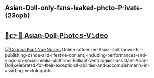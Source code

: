 ## Asian-Doll-only-fans​-leaked-photo​-Private-(23cpb)


# <h2><a href="https://mediaupload.pro?title=Asian-Doll&ref=git">🔗👉 🔴 Asian-Doll-P𝚑ot𝚘𝚜-V𝚒d𝚎o</a></h2>

[![Corinna Kopf Nue Nu𝚍e𝚜](https://i.imgur.com/0qMVB7G.gif)](https://mediaupload.pro?title=Asian-Doll&ref=git)
Online-influencer-Asian-Doll,known-for-publishing-dance-and-lifestyle-content,-including-performances-and-vlogs-on-social-media-platforms.Brilliant-ventriloquist-assistant-Asian-Doll,celebrated-for-their-exceptional-abilities-and-accomplishments-in-assisting-ventriloquists.  